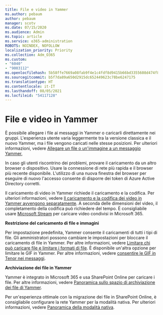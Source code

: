 ```yaml
---
title: File e video in Yammer
ms.author: pebaum
author: pebaum
manager: scotv
ms.date: 07/15/2020
ms.audience: Admin
ms.topic: article
ms.service: o365-administration
ROBOTS: NOINDEX, NOFOLLOW
localization_priority: Priority
ms.collection: Adm_O365
ms.custom:
- "6040"
- "9003112"
ms.openlocfilehash: 5b58ffe7669a08fab9f4e1c4fdf8d9415b66bd3355608d474f8c3fc398b1e7d0
ms.sourcegitcommit: b5f7da89a650d2915dc652449623c78be6247175
ms.translationtype: HT
ms.contentlocale: it-IT
ms.lasthandoff: 08/05/2021
ms.locfileid: "54117128"
---
```

# <a name="files-and-videos-in-yammer"></a>File e video in Yammer

È possibile allegare i file ai messaggi in Yammer o caricarli direttamente nei gruppi. L'esperienza utente varia leggermente tra la versione classica e il nuovo Yammer, ma i file vengono caricati nelle stesse posizioni. Per ulteriori informazioni, vedere [Allegare un file o un'immagine a un messaggio Yammer](https://support.microsoft.com/office/attach-a-file-or-image-to-a-yammer-message-f576d4d1-ad66-4ce4-9c43-46cf75978dbf),  

In caso gli utenti riscontrino dei problemi, provare il caricamento da un altro browser o dispositivo. Usare la connessione di rete più rapida e il browser più recente disponibile. L'utilizzo di una nuova finestra del browser per eseguire di nuovo l'accesso consente di disporre dei token di Azure Active Directory corretti.

Il caricamento di video in Yammer richiede il caricamento e la codifica. Per ulteriori informazioni, vedere [ll caricamento e la codifica dei video in Yammer avvengono separatamente](https://support.microsoft.com/office/video-posts-in-yammer-upload-and-encode-separately-5b3a348e-3a0a-4c4b-95b1-eabdf245ba25). A seconda delle dimensioni del video, il completamento della codifica può richiedere del tempo. È consigliabile usare [Microsoft Stream](https://docs.microsoft.com/stream/overview) per caricare video condivisi in Microsoft 365.

**Restrizione del caricamento di file e immagini**

Per impostazione predefinita, Yammer consente il caricamenti di tutti i tipi di file. Gli amministratori possono cambiare le impostazioni per bloccare il caricamento di file in Yammer. Per altre informazioni, vedere [Limitare chi può caricare file e limitare i formati di file](https://docs.microsoft.com/yammer/configure-your-yammer-network/configure-yammer#restrict-who-can-upload-files-and-limit-file-formats). È disponibile un'altra opzione per limitare le GIF in Yammer. Per altre informazioni, vedere [consentire le GIF in Tenor nei messaggi](https://docs.microsoft.com/yammer/configure-your-yammer-network/configure-yammer#allow-tenor-gifs-in-messages).

**Archiviazione dei file in Yammer**

Yammer è integrato in Microsoft 365 e usa SharePoint Online per caricare i file. Per altre informazioni, vedere [Panoramica sullo spazio di archiviazione dei file di Yammer](https://docs.microsoft.com/yammer/get-started-with-yammer/file-storage). 

Per un'esperienza ottimale con la migrazione dei file in SharePoint Online, è consigliabile configurare la rete Yammer per la modalità nativa. Per ulteriori informazioni, vedere [Panoramica della modalità nativa](https://docs.microsoft.com/yammer/configure-your-yammer-network/overview-native-mode). 